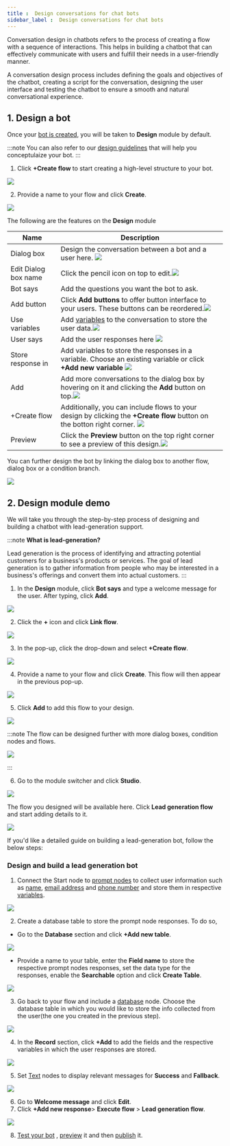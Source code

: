 ```yaml
---
title :  Design conversations for chat bots  
sidebar_label :  Design conversations for chat bots  
---
```


Conversation design in chatbots refers to the process of creating a flow with a sequence of interactions. This helps in building a chatbot that can effectively communicate with users and fulfill their needs in a user-friendly manner. 

A conversation design process includes defining the goals and objectives of the chatbot, creating a script for the conversation, designing the user interface and testing the chatbot to ensure a smooth and natural conversational experience. 

## 1. Design a bot

Once your [bot is created](https://docs.yellow.ai/docs/platform_concepts/Getting%20Started/create-a-bot#2-create-from-scratch), you will be taken to **Design** module by default. 

:::note
You can also refer to our [design guidelines](https://docs.yellow.ai/docs/cookbooks/getting_started) that will help you conceptulaize your bot.
:::

1. Click **+Create flow** to start creating a high-level structure to your bot.

 ![](https://i.imgur.com/hMrp8Li.png)

2. Provide a name to your flow and click **Create**.

 ![](https://i.imgur.com/9viSetk.png)



The following are the features on the **Design** module


| Name | Description | 
| -------- | -------- |
| Dialog box    | Design the conversation between a bot and a user here. ![](https://i.imgur.com/emKj5uT.png)|
|Edit Dialog box name| Click the pencil icon on top to edit.![](https://i.imgur.com/Uv7ifmj.png)|
|Bot says|Add the questions you want the bot to ask. |
|Add button| Click **Add buttons** to offer button interface to your users. These buttons can be reordered.![](https://i.imgur.com/nuqPYYQ.png)|
|Use variables|Add [variables](https://docs.yellow.ai/docs/platform_concepts/studio/build/bot-variables#-1-variables) to the conversation to store the user data.![](https://i.imgur.com/kMC89Fu.png)|
|User says|Add the user responses here ![](https://i.imgur.com/OrT1wr3.png)|
|Store response in| Add variables to store the responses in a variable. Choose an existing variable or click **+Add new variable** ![](https://i.imgur.com/9QFm9nS.png) |
|Add| Add more conversations to the dialog box by hovering on it and clicking the **Add** button on top.![](https://i.imgur.com/q6yxy9J.png)|
|+Create flow|Additionally, you can include flows to your design by clicking the **+Create flow** button on the botton right corner. ![](https://i.imgur.com/AkRepoX.png)|
|Preview|Click the **Preview** button on the top right corner to see a preview of this design.![](https://i.imgur.com/ocvLYKc.png)


You can further design the bot by linking the dialog box to another flow, dialog box or a condition branch.

![](https://i.imgur.com/NnrvJhU.png)

## 2. Design module demo

We will take you through the step-by-step process of designing and building a chatbot with lead-generation support.

:::note
**What is lead-generation?**

Lead generation is the process of identifying and attracting potential customers for a business's products or services. The goal of lead generation is to gather information from people who may be interested in a business's offerings and convert them into actual customers.
:::

1. In the **Design** module, click **Bot says** and type a welcome message for the user. After typing, click **Add**.

 ![](https://i.imgur.com/7xKSYVL.png)


2. Click the **+** icon and click **Link flow**.

 ![](https://i.imgur.com/fWwznrl.png)

3. In the pop-up, click the drop-down and select **+Create flow**.

 ![](https://i.imgur.com/aZIrmUq.png)


4. Provide a name to your flow and click **Create**. This flow will then appear in the previous pop-up.

 ![](https://i.imgur.com/m9XWL4f.png)


5. Click **Add** to add this flow to your design.

 ![](https://i.imgur.com/uNLAV7E.png)

:::note
The flow can be designed further with more dialog boxes, condition nodes and flows.

 ![](https://i.imgur.com/3loxrqx.png)

:::

6. Go to the module switcher and click **Studio**.

 ![](https://i.imgur.com/sTnoiIu.png)

The flow you designed will be available here. Click **Lead generation flow** and start adding details to it. 

 ![](https://i.imgur.com/Du8I0Ud.png)

If you'd like a detailed guide on building a lead-generation bot, follow the below steps:

### Design and build a lead generation bot

1. Connect the Start node to [prompt nodes](https://docs.yellow.ai/docs/platform_concepts/studio/build/nodes/prompt-nodes) to collect user information such as [name](https://docs.yellow.ai/docs/platform_concepts/studio/build/nodes/prompt-nodes#12-name), [email address](https://docs.yellow.ai/docs/platform_concepts/studio/build/nodes/prompt-nodes#15-email) and [phone number](https://docs.yellow.ai/docs/platform_concepts/studio/build/nodes/prompt-nodes#13-phone) and store them in respective [variables](https://docs.yellow.ai/docs/platform_concepts/studio/build/bot-variables#31-create-a-variable-via-nodes).

 ![](https://i.imgur.com/hDqVRLB.png)

2. Create a database table to store the prompt node responses. To do so,

* Go to the **Database** section and click **+Add new table**.

 ![](https://i.imgur.com/05LhABa.png)

* Provide a name to your table, enter the **Field name** to store the respective prompt nodes responses, set the data type for the responses, enable the **Searchable** option and click **Create Table**.

 ![](https://i.imgur.com/yFAM0zZ.png)

3. Go back to your flow and include a [database](https://docs.yellow.ai/docs/platform_concepts/studio/build/nodes/action-nodes#23-database) node. Choose the database table in which you would like to store the info collected from the user(the one you created in the previous step).

 ![](https://i.imgur.com/w7vmO4o.png)

4. In the **Record** section, click **+Add** to add the fields and the respective variables in which the user responses are stored.

 ![](https://i.imgur.com/OU9KzSZ.png)

5. Set [Text](https://docs.yellow.ai/docs/platform_concepts/studio/build/nodes/message-nodes#1-text) nodes to display relevant messages for **Success** and **Fallback**.

 ![](https://i.imgur.com/I1D1MyJ.png)

6. Go to **Welcome message** and click **Edit**. 
7. Click **+Add new response**> **Execute flow** > **Lead generation flow**.


 ![](https://i.imgur.com/JJyYGIE.png)

8. [Test your bot](https://docs.yellow.ai/docs/platform_concepts/studio/tools#21-test-your-bot) , [preview](https://docs.yellow.ai/docs/platform_concepts/studio/build/Flows/journeys#32-preview-a-bot) it and then [publish](https://docs.yellow.ai/docs/platform_concepts/studio/test-and-publish-bot/modes) it.